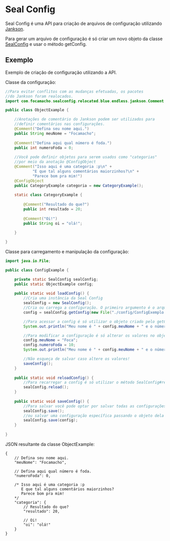 # Seal Config
Seal Config é uma API para criação de arquivos de configuração utilizando [Jankson](https://github.com/falkreon/Jankson).

Para gerar um arquivo de configuração é só criar um novo objeto da classe [SealConfig](https://github.com/Seal-Island/Seal-Config/blob/main/src/main/java/com/focamacho/sealconfig/SealConfig.java) e usar o método getConfig.

## Exemplo
Exemplo de criação de configuração utilizando a API.

Classe da configuração:
```java
//Para evitar conflitos com as mudanças efetuadas, os pacotes
//do Jankson foram realocados.
import com.focamacho.sealconfig.relocated.blue.endless.jankson.Comment;

public class ObjectExample {

    //Anotações de comentário do Jankson podem ser utilizados para
    //definir comentários nas configurações.
    @Comment("Defina seu nome aqui.")
    public String meuNome = "Focamacho";
    
    @Comment("Defina aqui qual número é foda.")
    public int numeroFoda = 0;
    
    //Você pode definir objetos para serem usados como "categorias"
    //por meio da anotação @ConfigObject
    @Comment("Isso aqui é uma categoria :p\n" +
            "E que tal alguns comentários maiorzinhos?\n" +
            "Parece bom pra mim!")
    @ConfigObject
    public CategoryExample categoria = new CategoryExample();
    
    static class CategoryExample {
        
        @Comment("Resultado do que?")
        public int resultado = 20;
        
        @Comment("Oi!")
        public String oi = "olá!";
        
    }

}
```
Classe para carregamento e manipulação da configuração:
```java
import java.io.File;

public class ConfigExample {

    private static SealConfig sealConfig;
    public static ObjectExample config;
    
    public static void loadConfig() {
        //Cria uma instância da Seal Config
        sealConfig = new SealConfig();
        //Cria ou carrega a configuração. O primeiro argumento é o arquivo de configuração, e o segundo a classe da configuração.
        config = sealConfig.getConfig(new File("./config/ConfigExemplo.json"), ObjectExample.class);

        //Para acessar a config é só utilizar o objeto criado pelo getConfig.
        System.out.println("Meu nome é " + config.meuNome + " e o número mais foda é o " + config.numeroFoda);

        //Para modificar a configuração é só alterar os valores no objeto.
        config.meuNome = "Foca";
        config.numeroFoda = 10;
        System.out.println("Meu nome é " + config.meuNome + " e o número mais foda é o " + config.numeroFoda);

        //Não esqueça de salvar caso altere os valores!
        saveConfig();
    }
    
    public static void reloadConfig() {
        //Para recarregar a config é só utilizar o método SealConfig#reload.
        sealConfig.reload();
    }
    
    public static void saveConfig() {
        //Para salvar você pode optar por salvar todas as configurações criadas usando SealConfig#save.
        sealConfig.save();
        //ou salvar uma configuração específica passando o objeto dela no método
        sealConfig.save(config);
    }
    
}
```
JSON resultante da classe ObjectExample:
```json5
{
	// Defina seu nome aqui.
	"meuNome": "Focamacho",

	// Defina aqui qual número é foda.
	"numeroFoda": 0,

	/* Isso aqui é uma categoria :p
	   E que tal alguns comentários maiorzinhos?
	   Parece bom pra mim!
	*/
	"categoria": {
		// Resultado do que?
		"resultado": 20,

		// Oi!
		"oi": "olá!"
	}
}
```